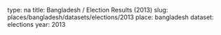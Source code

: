 type: na
title: Bangladesh / Election Results (2013)
slug: places/bangladesh/datasets/elections/2013
place: bangladesh
dataset: elections
year: 2013
